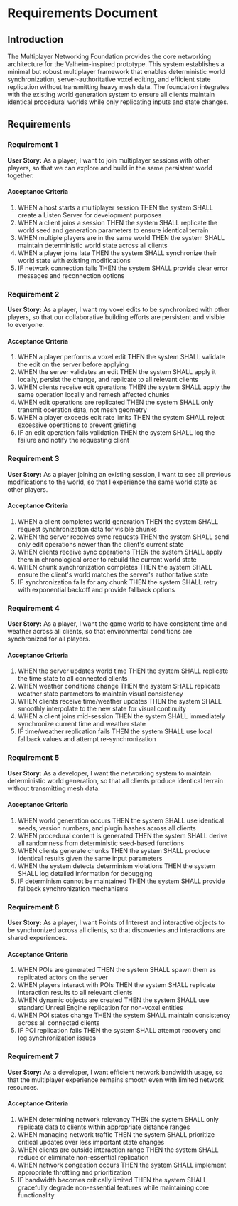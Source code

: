 # Requirements Document

## Introduction

The Multiplayer Networking Foundation provides the core networking architecture for the Valheim-inspired prototype. This system establishes a minimal but robust multiplayer framework that enables deterministic world synchronization, server-authoritative voxel editing, and efficient state replication without transmitting heavy mesh data. The foundation integrates with the existing world generation system to ensure all clients maintain identical procedural worlds while only replicating inputs and state changes.

## Requirements

### Requirement 1

**User Story:** As a player, I want to join multiplayer sessions with other players, so that we can explore and build in the same persistent world together.

#### Acceptance Criteria

1. WHEN a host starts a multiplayer session THEN the system SHALL create a Listen Server for development purposes
2. WHEN a client joins a session THEN the system SHALL replicate the world seed and generation parameters to ensure identical terrain
3. WHEN multiple players are in the same world THEN the system SHALL maintain deterministic world state across all clients
4. WHEN a player joins late THEN the system SHALL synchronize their world state with existing modifications
5. IF network connection fails THEN the system SHALL provide clear error messages and reconnection options

### Requirement 2

**User Story:** As a player, I want my voxel edits to be synchronized with other players, so that our collaborative building efforts are persistent and visible to everyone.

#### Acceptance Criteria

1. WHEN a player performs a voxel edit THEN the system SHALL validate the edit on the server before applying
2. WHEN the server validates an edit THEN the system SHALL apply it locally, persist the change, and replicate to all relevant clients
3. WHEN clients receive edit operations THEN the system SHALL apply the same operation locally and remesh affected chunks
4. WHEN edit operations are replicated THEN the system SHALL only transmit operation data, not mesh geometry
5. WHEN a player exceeds edit rate limits THEN the system SHALL reject excessive operations to prevent griefing
6. IF an edit operation fails validation THEN the system SHALL log the failure and notify the requesting client

### Requirement 3

**User Story:** As a player joining an existing session, I want to see all previous modifications to the world, so that I experience the same world state as other players.

#### Acceptance Criteria

1. WHEN a client completes world generation THEN the system SHALL request synchronization data for visible chunks
2. WHEN the server receives sync requests THEN the system SHALL send only edit operations newer than the client's current state
3. WHEN clients receive sync operations THEN the system SHALL apply them in chronological order to rebuild the current world state
4. WHEN chunk synchronization completes THEN the system SHALL ensure the client's world matches the server's authoritative state
5. IF synchronization fails for any chunk THEN the system SHALL retry with exponential backoff and provide fallback options

### Requirement 4

**User Story:** As a player, I want the game world to have consistent time and weather across all clients, so that environmental conditions are synchronized for all players.

#### Acceptance Criteria

1. WHEN the server updates world time THEN the system SHALL replicate the time state to all connected clients
2. WHEN weather conditions change THEN the system SHALL replicate weather state parameters to maintain visual consistency
3. WHEN clients receive time/weather updates THEN the system SHALL smoothly interpolate to the new state for visual continuity
4. WHEN a client joins mid-session THEN the system SHALL immediately synchronize current time and weather state
5. IF time/weather replication fails THEN the system SHALL use local fallback values and attempt re-synchronization

### Requirement 5

**User Story:** As a developer, I want the networking system to maintain deterministic world generation, so that all clients produce identical terrain without transmitting mesh data.

#### Acceptance Criteria

1. WHEN world generation occurs THEN the system SHALL use identical seeds, version numbers, and plugin hashes across all clients
2. WHEN procedural content is generated THEN the system SHALL derive all randomness from deterministic seed-based functions
3. WHEN clients generate chunks THEN the system SHALL produce identical results given the same input parameters
4. WHEN the system detects determinism violations THEN the system SHALL log detailed information for debugging
5. IF determinism cannot be maintained THEN the system SHALL provide fallback synchronization mechanisms

### Requirement 6

**User Story:** As a player, I want Points of Interest and interactive objects to be synchronized across all clients, so that discoveries and interactions are shared experiences.

#### Acceptance Criteria

1. WHEN POIs are generated THEN the system SHALL spawn them as replicated actors on the server
2. WHEN players interact with POIs THEN the system SHALL replicate interaction results to all relevant clients
3. WHEN dynamic objects are created THEN the system SHALL use standard Unreal Engine replication for non-voxel entities
4. WHEN POI states change THEN the system SHALL maintain consistency across all connected clients
5. IF POI replication fails THEN the system SHALL attempt recovery and log synchronization issues

### Requirement 7

**User Story:** As a developer, I want efficient network bandwidth usage, so that the multiplayer experience remains smooth even with limited network resources.

#### Acceptance Criteria

1. WHEN determining network relevancy THEN the system SHALL only replicate data to clients within appropriate distance ranges
2. WHEN managing network traffic THEN the system SHALL prioritize critical updates over less important state changes
3. WHEN clients are outside interaction range THEN the system SHALL reduce or eliminate non-essential replication
4. WHEN network congestion occurs THEN the system SHALL implement appropriate throttling and prioritization
5. IF bandwidth becomes critically limited THEN the system SHALL gracefully degrade non-essential features while maintaining core functionality